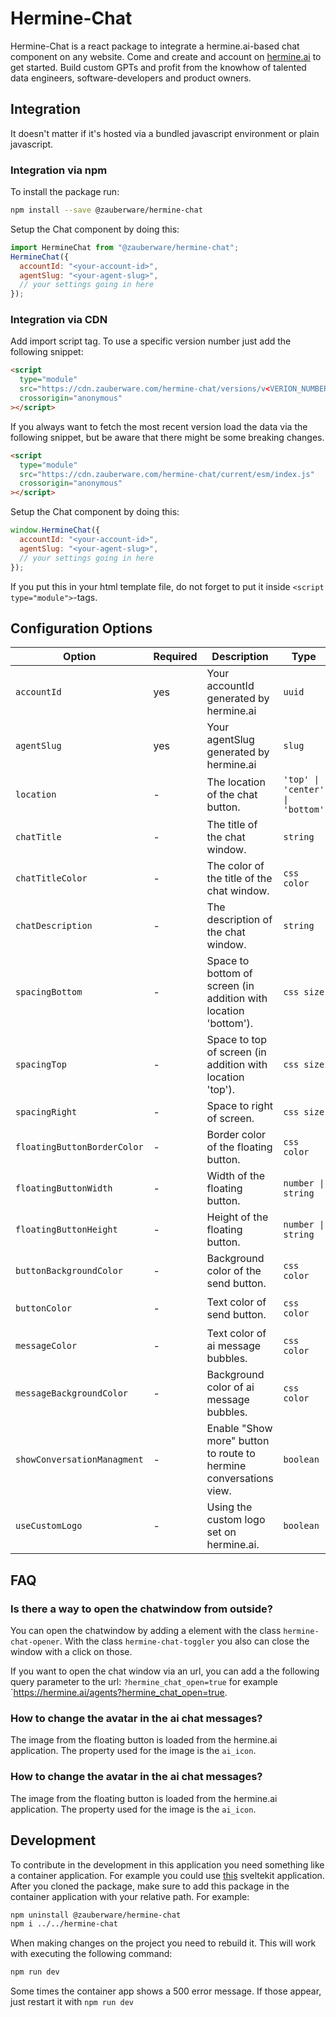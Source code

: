 # Hermine-Chat

Hermine-Chat is a react package to integrate a hermine.ai-based chat component on any website.
Come and create and account on [hermine.ai](https://hermine.ai) to get started. Build custom GPTs and profit from the knowhow of talented data engineers, software-developers and product owners.

## Integration

It doesn't matter if it's hosted via a bundled javascript environment or plain javascript.

### Integration via npm

To install the package run:

```bash
npm install --save @zauberware/hermine-chat
```

Setup the Chat component by doing this:

```javascript
import HermineChat from "@zauberware/hermine-chat";
HermineChat({
  accountId: "<your-account-id>",
  agentSlug: "<your-agent-slug>",
  // your settings going in here
});
```

### Integration via CDN

Add import script tag. To use a specific version number just add the following snippet:

```html
<script
  type="module"
  src="https://cdn.zauberware.com/hermine-chat/versions/v<VERION_NUMBER>/esm/index.js"
  crossorigin="anonymous"
></script>
```

If you always want to fetch the most recent version load the data via the following snippet, but be aware that there might be some breaking changes.

```html
<script
  type="module"
  src="https://cdn.zauberware.com/hermine-chat/current/esm/index.js"
  crossorigin="anonymous"
></script>
```

Setup the Chat component by doing this:

```javascript
window.HermineChat({
  accountId: "<your-account-id>",
  agentSlug: "<your-agent-slug>",
  // your settings going in here
});
```

If you put this in your html template file, do not forget to put it inside `<script type="module">`-tags.

## Configuration Options

| Option                      | Required | Description                                                       | Type                            | Example                                |
| --------------------------- | -------- | ----------------------------------------------------------------- | ------------------------------- | -------------------------------------- |
| `accountId`                 | yes      | Your accountId generated by hermine.ai                            | `uuid`                          | `11111111-2222-3333-4444-555555555555` |
| `agentSlug`                 | yes      | Your agentSlug generated by hermine.ai                            | `slug`                          | `hermine-gpt`                          |
| `location`                  | -        | The location of the chat button.                                  | `'top' \| 'center' \| 'bottom'` | `hermine-gpt`                          |
| `chatTitle`                 | -        | The title of the chat window.                                     | `string`                        | `Hermine-Chat`                         |
| `chatTitleColor`            | -        | The color of the title of the chat window.                        | `css color`                     | `rgb(15, 15, 15) \| 'red' \| '#e20'`   |
| `chatDescription`           | -        | The description of the chat window.                               | `string`                        | `Hermine-Chat`                         |
| `spacingBottom`             | -        | Space to bottom of screen (in addition with location 'bottom').   | `css size`                      | `10px \| 10% \| 10vh`                  |
| `spacingTop`                | -        | Space to top of screen (in addition with location 'top').         | `css size`                      | `10px \| 10% \| 10vh`                  |
| `spacingRight`              | -        | Space to right of screen.                                         | `css size`                      | `10px \| 10% \| 10vh`                  |
| `floatingButtonBorderColor` | -        | Border color of the floating button.                              | `css color`                     | `rgb(15, 15, 15) \| 'red' \| '#e20'`   |
| `floatingButtonWidth`       | -        | Width of the floating button.                                     | `number \| string`              | `70 \| '70px' \| '5rem'`               |
| `floatingButtonHeight`      | -        | Height of the floating button.                                    | `number \| string`              | `70 \| '70px' \| '5rem'`               |
| `buttonBackgroundColor`     | -        | Background color of the send button.                              | `css color`                     | `rgb(15, 15, 15) \| 'red' \| '#e20'`   |
| `buttonColor`               | -        | Text color of send button.                                        | `css color`                     | `rgb(15, 15, 15) \| 'red' \| '#e20'`   |
| `messageColor`              | -        | Text color of ai message bubbles.                                 | `css color`                     | `rgb(15, 15, 15) \| 'red' \| '#e20'`   |
| `messageBackgroundColor`    | -        | Background color of ai message bubbles.                           | `css color`                     | `rgb(15, 15, 15) \| 'red' \| '#e20'`   |
| `showConversationManagment` | -        | Enable "Show more" button to route to hermine conversations view. | `boolean`                       | `true`                                 |
| `useCustomLogo`             | -        | Using the custom logo set on hermine.ai.                          | `boolean`                       | `true`                                 |

## FAQ

### Is there a way to open the chatwindow from outside?

You can open the chatwindow by adding a element with the class `hermine-chat-opener`. With the class `hermine-chat-toggler` you also can close the window with a click on those.

If you want to open the chat window via an url, you can add a the following query parameter to the url: `?hermine_chat_open=true` for example `https://hermine.ai/agents?hermine_chat_open=true.

### How to change the avatar in the ai chat messages?

The image from the floating button is loaded from the hermine.ai application. The property used for the image is the `ai_icon`.

### How to change the avatar in the ai chat messages?

The image from the floating button is loaded from the hermine.ai application. The property used for the image is the `ai_icon`.

## Development

To contribute in the development in this application you need something like a container application.
For example you could use [this](https://github.com/ChrKahl/hermine-chat-container) sveltekit application.
After you cloned the package, make sure to add this package in the container application with your relative path.
For example:

```bash
npm uninstall @zauberware/hermine-chat
npm i ../../hermine-chat
```

When making changes on the project you need to rebuild it. This will work with executing the following command:

```bash
npm run dev
```

Some times the container app shows a 500 error message. If those appear, just restart it with `npm run dev`
